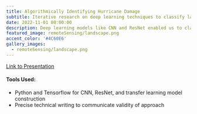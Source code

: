 ```yaml
---
title: Algorithmically Identifying Hurricane Damage 
subtitle: Iterative research on deep learning techniques to classify large sets of remote sensing images.
date: 2022-11-01 00:00:00
description: Deep learning models like CNN and ResNet enabled us to classify a dataset of aerial photos of hurricane damage with high accuracy. 
featured_image: remoteSensing/landscape.png
accent_color: '#4C60E6'
gallery_images:
  - remoteSensing/landscape.png
---
```


[Link to Presentation](https://bennkeel.github.io/documents/RemoteSensingFinal_KeelRummlerTanabe.pdf)

#### Tools Used:
* Python and Tensorflow for CNN, ResNet, and transfer learning model construction
* Precise technical writing to communicate validity of approach